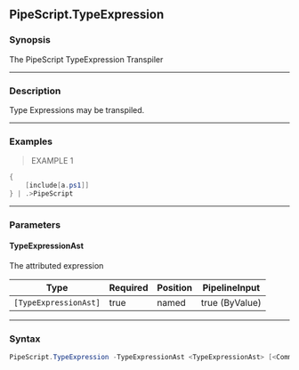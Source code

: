 PipeScript.TypeExpression
-------------------------




### Synopsis
The PipeScript TypeExpression Transpiler



---


### Description

Type Expressions may be transpiled.



---


### Examples
> EXAMPLE 1

```PowerShell
{
    [include[a.ps1]]
} | .>PipeScript
```


---


### Parameters
#### **TypeExpressionAst**

The attributed expression






|Type                 |Required|Position|PipelineInput |
|---------------------|--------|--------|--------------|
|`[TypeExpressionAst]`|true    |named   |true (ByValue)|





---


### Syntax
```PowerShell
PipeScript.TypeExpression -TypeExpressionAst <TypeExpressionAst> [<CommonParameters>]
```
